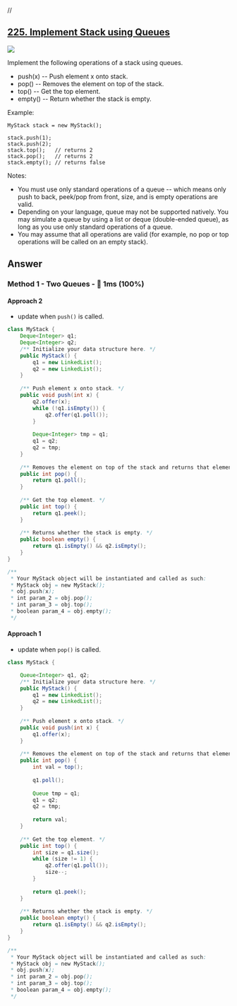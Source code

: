 // 
## [225. Implement Stack using Queues](https://leetcode.com/problems/implement-stack-using-queues/)

![](https://github.com/weltond/DataStructure/blob/master/easy.PNG)

Implement the following operations of a stack using queues.

- push(x) -- Push element x onto stack.
- pop() -- Removes the element on top of the stack.
- top() -- Get the top element.
- empty() -- Return whether the stack is empty.

Example:

```
MyStack stack = new MyStack();

stack.push(1);
stack.push(2);  
stack.top();   // returns 2
stack.pop();   // returns 2
stack.empty(); // returns false
```

Notes:

- You must use only standard operations of a queue -- which means only push to back, peek/pop from front, size, and is empty operations are valid.
- Depending on your language, queue may not be supported natively. You may simulate a queue by using a list or deque (double-ended queue), as long as you use only standard operations of a queue.
- You may assume that all operations are valid (for example, no pop or top operations will be called on an empty stack).

## Answer
### Method 1 - Two Queues - :rocket: 1ms (100%)

#### Approach 2 

- update when `push()` is called.

```java
class MyStack {
    Deque<Integer> q1;
    Deque<Integer> q2;
    /** Initialize your data structure here. */
    public MyStack() {
        q1 = new LinkedList();
        q2 = new LinkedList();
    }
    
    /** Push element x onto stack. */
    public void push(int x) {
        q2.offer(x);
        while (!q1.isEmpty()) {
            q2.offer(q1.poll());
        }
        
        Deque<Integer> tmp = q1;
        q1 = q2;
        q2 = tmp;
    }
    
    /** Removes the element on top of the stack and returns that element. */
    public int pop() {
        return q1.poll();
    }
    
    /** Get the top element. */
    public int top() {
        return q1.peek();
    }
    
    /** Returns whether the stack is empty. */
    public boolean empty() {
        return q1.isEmpty() && q2.isEmpty();
    }
}

/**
 * Your MyStack object will be instantiated and called as such:
 * MyStack obj = new MyStack();
 * obj.push(x);
 * int param_2 = obj.pop();
 * int param_3 = obj.top();
 * boolean param_4 = obj.empty();
 */
```

#### Approach 1

- update when `pop()` is called.

```java
class MyStack {

    Queue<Integer> q1, q2;
    /** Initialize your data structure here. */
    public MyStack() {
        q1 = new LinkedList();
        q2 = new LinkedList();
    }
    
    /** Push element x onto stack. */
    public void push(int x) {
        q1.offer(x);
    }
    
    /** Removes the element on top of the stack and returns that element. */
    public int pop() {
        int val = top();
        
        q1.poll();
        
        Queue tmp = q1;
        q1 = q2;
        q2 = tmp;
        
        return val;
    }
    
    /** Get the top element. */
    public int top() {
        int size = q1.size();
        while (size != 1) {
            q2.offer(q1.poll());
            size--;
        }
        
        return q1.peek();
    }
    
    /** Returns whether the stack is empty. */
    public boolean empty() {
        return q1.isEmpty() && q2.isEmpty();
    }
}

/**
 * Your MyStack object will be instantiated and called as such:
 * MyStack obj = new MyStack();
 * obj.push(x);
 * int param_2 = obj.pop();
 * int param_3 = obj.top();
 * boolean param_4 = obj.empty();
 */
```

